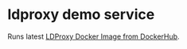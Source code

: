 # ldproxy demo service 

Runs latest 
[LDProxy Docker Image from DockerHub](https://hub.docker.com/r/iide/ldproxy).

